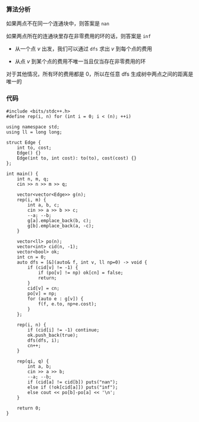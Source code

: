 ### 算法分析

如果两点不在同一个连通块中，则答案是 `nan`

如果两点所在的连通块里存在非零费用的环的话，则答案是 `inf`

- 从一个点 $v$ 出发，我们可以通过 `dfs` 求出 $v$ 到每个点的费用

- 从点 $v$ 到某个点的费用不唯一当且仅当存在非零费用的环

对于其他情况，所有环的费用都是 $0$，所以在任意 $\text{dfs}$ 生成树中两点之间的距离是唯一的

### 代码
```
#include <bits/stdc++.h>
#define rep(i, n) for (int i = 0; i < (n); ++i)

using namespace std;
using ll = long long;

struct Edge {
    int to, cost;
    Edge() {}
    Edge(int to, int cost): to(to), cost(cost) {}
};

int main() {
    int n, m, q;
    cin >> n >> m >> q;

    vector<vector<Edge>> g(n);
    rep(i, m) {
        int a, b, c;
        cin >> a >> b >> c;
        --a; --b;
        g[a].emplace_back(b, c);
        g[b].emplace_back(a, -c);
    }

    vector<ll> po(n);
    vector<int> cid(n, -1);
    vector<bool> ok;
    int cn = 0;
    auto dfs = [&](auto& f, int v, ll np=0) -> void {
        if (cid[v] != -1) {
            if (po[v] != np) ok[cn] = false;
            return;
        }
        cid[v] = cn;
        po[v] = np;
        for (auto e : g[v]) {
            f(f, e.to, np+e.cost);
        }
    }; 

    rep(i, n) {
        if (cid[i] != -1) continue;
        ok.push_back(true);
        dfs(dfs, i);
        cn++;
    }

    rep(qi, q) {
        int a, b;
        cin >> a >> b;
        --a; --b;
        if (cid[a] != cid[b]) puts("nan");
        else if (!ok[cid[a]]) puts("inf");
        else cout << po[b]-po[a] << '\n';
    }

    return 0;
}
```